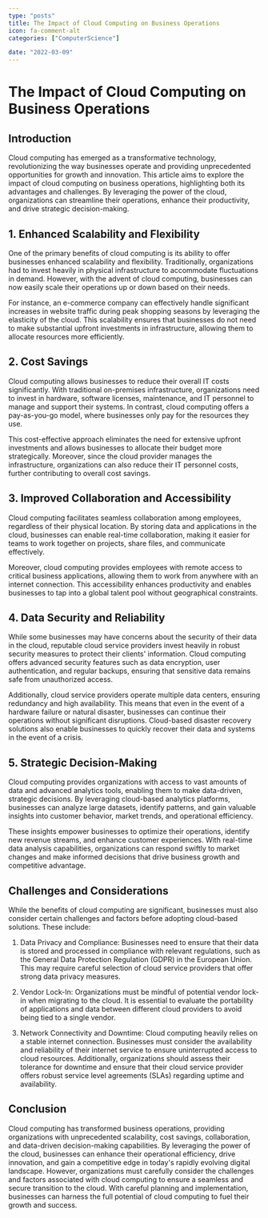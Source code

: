```yaml
---
type: "posts"
title: The Impact of Cloud Computing on Business Operations
icon: fa-comment-alt
categories: ["ComputerScience"]

date: "2022-03-09"
---
```




# The Impact of Cloud Computing on Business Operations

## Introduction

Cloud computing has emerged as a transformative technology, revolutionizing the way businesses operate and providing unprecedented opportunities for growth and innovation. This article aims to explore the impact of cloud computing on business operations, highlighting both its advantages and challenges. By leveraging the power of the cloud, organizations can streamline their operations, enhance their productivity, and drive strategic decision-making.

## 1. Enhanced Scalability and Flexibility

One of the primary benefits of cloud computing is its ability to offer businesses enhanced scalability and flexibility. Traditionally, organizations had to invest heavily in physical infrastructure to accommodate fluctuations in demand. However, with the advent of cloud computing, businesses can now easily scale their operations up or down based on their needs.

For instance, an e-commerce company can effectively handle significant increases in website traffic during peak shopping seasons by leveraging the elasticity of the cloud. This scalability ensures that businesses do not need to make substantial upfront investments in infrastructure, allowing them to allocate resources more efficiently.

## 2. Cost Savings

Cloud computing allows businesses to reduce their overall IT costs significantly. With traditional on-premises infrastructure, organizations need to invest in hardware, software licenses, maintenance, and IT personnel to manage and support their systems. In contrast, cloud computing offers a pay-as-you-go model, where businesses only pay for the resources they use.

This cost-effective approach eliminates the need for extensive upfront investments and allows businesses to allocate their budget more strategically. Moreover, since the cloud provider manages the infrastructure, organizations can also reduce their IT personnel costs, further contributing to overall cost savings.

## 3. Improved Collaboration and Accessibility

Cloud computing facilitates seamless collaboration among employees, regardless of their physical location. By storing data and applications in the cloud, businesses can enable real-time collaboration, making it easier for teams to work together on projects, share files, and communicate effectively.

Moreover, cloud computing provides employees with remote access to critical business applications, allowing them to work from anywhere with an internet connection. This accessibility enhances productivity and enables businesses to tap into a global talent pool without geographical constraints.

## 4. Data Security and Reliability

While some businesses may have concerns about the security of their data in the cloud, reputable cloud service providers invest heavily in robust security measures to protect their clients' information. Cloud computing offers advanced security features such as data encryption, user authentication, and regular backups, ensuring that sensitive data remains safe from unauthorized access.

Additionally, cloud service providers operate multiple data centers, ensuring redundancy and high availability. This means that even in the event of a hardware failure or natural disaster, businesses can continue their operations without significant disruptions. Cloud-based disaster recovery solutions also enable businesses to quickly recover their data and systems in the event of a crisis.

## 5. Strategic Decision-Making

Cloud computing provides organizations with access to vast amounts of data and advanced analytics tools, enabling them to make data-driven, strategic decisions. By leveraging cloud-based analytics platforms, businesses can analyze large datasets, identify patterns, and gain valuable insights into customer behavior, market trends, and operational efficiency.

These insights empower businesses to optimize their operations, identify new revenue streams, and enhance customer experiences. With real-time data analysis capabilities, organizations can respond swiftly to market changes and make informed decisions that drive business growth and competitive advantage.

## Challenges and Considerations

While the benefits of cloud computing are significant, businesses must also consider certain challenges and factors before adopting cloud-based solutions. These include:

1. Data Privacy and Compliance: Businesses need to ensure that their data is stored and processed in compliance with relevant regulations, such as the General Data Protection Regulation (GDPR) in the European Union. This may require careful selection of cloud service providers that offer strong data privacy measures.

2. Vendor Lock-In: Organizations must be mindful of potential vendor lock-in when migrating to the cloud. It is essential to evaluate the portability of applications and data between different cloud providers to avoid being tied to a single vendor.

3. Network Connectivity and Downtime: Cloud computing heavily relies on a stable internet connection. Businesses must consider the availability and reliability of their internet service to ensure uninterrupted access to cloud resources. Additionally, organizations should assess their tolerance for downtime and ensure that their cloud service provider offers robust service level agreements (SLAs) regarding uptime and availability.

## Conclusion

Cloud computing has transformed business operations, providing organizations with unprecedented scalability, cost savings, collaboration, and data-driven decision-making capabilities. By leveraging the power of the cloud, businesses can enhance their operational efficiency, drive innovation, and gain a competitive edge in today's rapidly evolving digital landscape. However, organizations must carefully consider the challenges and factors associated with cloud computing to ensure a seamless and secure transition to the cloud. With careful planning and implementation, businesses can harness the full potential of cloud computing to fuel their growth and success.